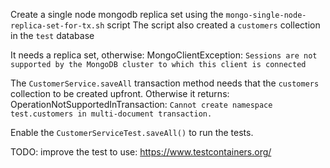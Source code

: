 Create a single node mongodb replica set using the `mongo-single-node-replica-set-for-tx.sh` script
The script also created a `customers` collection in the `test` database

It needs a replica set, otherwise: MongoClientException: `Sessions are not supported by the MongoDB cluster to which this client is connected`

The `CustomerService.saveAll` transaction method needs that the `customers` collection to be created upfront.
Otherwise it returns: OperationNotSupportedInTransaction: `Cannot create namespace test.customers in multi-document transaction.`

Enable the `CustomerServiceTest.saveAll()` to run the tests.

TODO: 
improve the test to use: https://www.testcontainers.org/